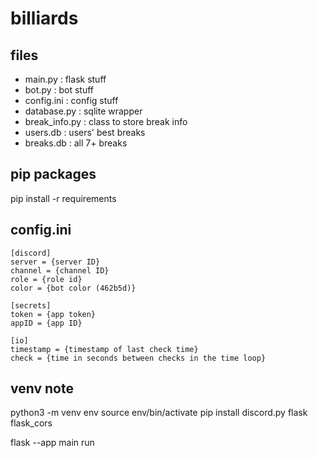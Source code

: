 # billiards

## files
- main.py : flask stuff
- bot.py : bot stuff
- config.ini : config stuff
- database.py : sqlite wrapper
- break_info.py : class to store break info
- users.db : users' best breaks
- breaks.db : all 7+ breaks

## pip packages
pip install -r requirements

## config.ini
```
[discord]
server = {server ID}
channel = {channel ID}
role = {role id}
color = {bot color (462b5d)}

[secrets]
token = {app token}
appID = {app ID}

[io]
timestamp = {timestamp of last check time}
check = {time in seconds between checks in the time loop}
```

## venv note
python3 -m venv env
source env/bin/activate
pip install discord.py flask flask_cors

flask --app main run